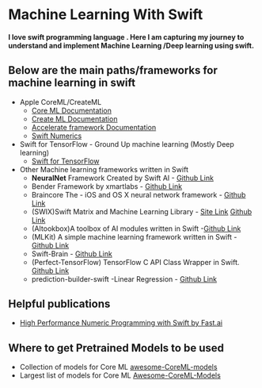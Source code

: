# Machine Learning With Swift

#### I love swift programming language . Here I am capturing my journey to understand and implement Machine Learning /Deep learning using swift.

## Below are the main paths/frameworks for machine learning in swift

- Apple CoreML/CreateML 
	- [Core ML Documentation](https://developer.apple.com/documentation/coreml)
	- [Create ML Documentation](https://developer.apple.com/documentation/createml)
	- [Accelerate framework Documentation](https://developer.apple.com/documentation/accelerate)
	- [Swift Numerics](https://github.com/apple/swift-numerics)
- Swift for TensorFlow - Ground Up machine learning (Mostly Deep learning)
	- [Swift for TensorFlow](https://www.tensorflow.org/swift)
- Other Machine learning frameworks written in Swift 
	- **NeuralNet** Framework Created by Swift AI  - [Github Link](https://github.com/Swift-AI/NeuralNet)
	- Bender Framework by xmartlabs - [Github Link](https://github.com/xmartlabs/Bender)
	- Braincore The -  iOS and OS X neural network framework - [Github Link](https://github.com/alejandro-isaza/BrainCore)
	- (SWIX)Swift Matrix and Machine Learning Library - [Site Link](https://stsievert.com/swix/) [Github Link](https://github.com/stsievert/swix)
	- (AItookbox)A toolbox of AI modules written in Swift -[Github Link](https://github.com/KevinCoble/AIToolbox)
	- (MLKit) A simple machine learning framework written in Swift - [Github Link](https://github.com/Somnibyte/MLKit)
	- Swift-Brain - [Github Link](https://github.com/vlall/Swift-Brain)
	- (Perfect-TensorFlow) TensorFlow C API Class Wrapper in Swift. [Github Link](https://github.com/PerfectlySoft/Perfect-TensorFlow)
	- prediction-builder-swift -Linear Regression - [Github Link](https://github.com/denissimon/prediction-builder-swift)
	
	
## Helpful publications

- [High Performance Numeric Programming with Swift by Fast.ai]( https://www.fast.ai/2019/01/10/swift-numerics/)

## Where to get Pretrained Models to be used
- Collection of models for Core ML [awesome-CoreML-models](https://github.com/SwiftBrain/awesome-CoreML-models)
- Largest list of models for Core ML  [Awesome-CoreML-Models](https://github.com/likedan/Awesome-CoreML-Models)


